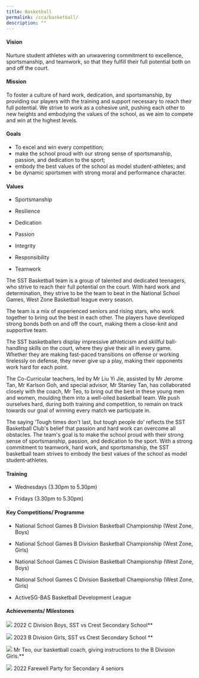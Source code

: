 ```yaml
---
title: Basketball
permalink: /cca/basketball/
description: ""
---
```


#### Vision
Nurture student athletes with an unwavering commitment to excellence, sportsmanship, and teamwork, so that they fulfill their full potential both on and off the court.
#### Mission
To foster a culture of hard work, dedication, and sportsmanship, by providing our players with the training and support necessary to reach their full potential. We strive to work as a cohesive unit, pushing each other to new heights and embodying the values of the school, as we aim to compete and win at the highest levels.
#### Goals
*   To excel and win every competition;
*   make the school proud with our strong sense of sportsmanship, passion, and dedication to the sport;
*   embody the best values of the school as model student-athletes; and
*   be dynamic sportsmen with strong moral and performance character.
#### Values
*   Sportsmanship 
    
*   Resilience
    
*   Dedication
    
*   Passion 
    
*   Integrity 
    
*   Responsibility
    
*   Teamwork
    
The SST Basketball team is a group of talented and dedicated teenagers, who strive to reach their full potential on the court. With hard work and determination, they strive to be the team to beat in the National School Games, West Zone Basketball league every season.

The team is a mix of experienced seniors and rising stars, who work together to bring out the best in each other. The players have developed strong bonds both on and off the court, making them a close-knit and supportive team.

The SST basketballers display impressive athleticism and skillful ball-handling skills on the court, where they give their all in every game. Whether they are making fast-paced transitions on offense or working tirelessly on defense, they never give up a play, making their opponents work hard for each point.

The Co-Curricular teachers, led by Mr Liu Yi Jie, assisted by Mr Jerome Tan, Mr Karlson Goh, and special advisor, Mr Stanley Tan, has collaborated closely with the coach, Mr Teo, to bring out the best in these young men and women, moulding them into a well-oiled basketball team. We push ourselves hard, during both training and competition, to remain on track towards our goal of winning every match we participate in.

The saying ‘Tough times don't last, but tough people do’ reflects the SST Basketball Club's belief that passion and hard work can overcome all obstacles. The team's goal is to make the school proud with their strong sense of sportsmanship, passion, and dedication to the sport. With a strong commitment to teamwork, hard work, and sportsmanship, the SST basketball team strives to embody the best values of the school as model student-athletes.

#### Training 

*   Wednesdays (3.30pm to 5.30pm)
    
*   Fridays (3.30pm to 5.30pm)
    
#### Key Competitions/ Programme

*   National School Games B Division Basketball Championship (West Zone, Boys)
    
*   National School Games B Division Basketball Championship (West Zone, Girls)
    
*   National School Games C Division Basketball Championship (West Zone, Boys)
    
*   National School Games C Division Basketball Championship (West Zone, Girls)
    
*   ActiveSG-BAS Basketball Development League
    
#### Achievements/ Milestones
**![](https://lh4.googleusercontent.com/CW6VC0wN_MEgi6WYLngkCR58SXVh4gbwjQe5VcySLPpocgdm3WwUyWB-vG9wRzZFkmE-sMM-055Fq1EGSb6rWv7kBSsz2m4HRjwXltGHCTvKVKNFxc4fSXXgqVdPbzQPbb3bjNHPLtdcRzvQQzZlXxU)**
2022 C Division Boys, SST vs Crest Secondary School**




**![](https://lh4.googleusercontent.com/qxiaLsAL9iz_BAacwqjr19GIUTS07Eg0LD0s4vfVtLhFFPGSLHXnzD_mPyS-dihRvjtTpxkSTstxTAdWsWz4MloGkfwXKtGsuSpWy_XNT2tAqftqA9DruzN5DydJwhhXe7Sz8ibTshjoMYxFMhd0ZpA)**
2023 B Division Girls, SST vs Crest Secondary School
**



**![](https://lh3.googleusercontent.com/n9VwiE97CBhxJ8usZ9t_96WZ1vkSvHpJuqCoD4UaTC8Cp5cFkSCpAGX7GvZVbi7zrXbvO2T-FqDaVq_DrfcEjj8fCoS7lngcyRvVNB9EBkIUqYRJrAIXvnhjZooTgqNWfRRn0rNQZ7kv3ACnlmX4Lhc)**
Mr Teo, our basketball coach, giving instructions to the B Division Girls.**

**![](https://lh5.googleusercontent.com/0ysXA5jaB5jb3bL3W4fWMiOmYRyVHyFeT5LFA7QOp_TH0q2_obEkCxbvuhnaKmVnHjX7lNEuRNHbgnfHWX4rrpPTxGOo-xboGn9yKn7OoCuthVQjjO2Z--q-7SWoADrcJJ8D7dkMNKn_j94dyZv2ReM)**
2022 Farewell Party for Secondary 4 seniors